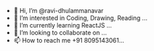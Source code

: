 - 👋 Hi, I’m @ravi-dhulammanavar
- 👀 I’m interested in Coding, Drawing, Reading ...
- 🌱 I’m currently learning ReactJS ...
- 💞️ I’m looking to collaborate on ...
- 📫 How to reach me +91 8095143061...

<!---
ravi-dhulammanavar/ravi-dhulammanavar is a ✨ special ✨ repository because its `README.md` (this file) appears on your GitHub profile.
You can click the Preview link to take a look at your changes.
--->
